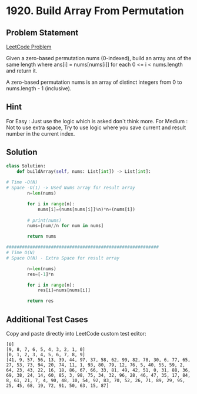 # 1920. Build Array From Permutation

## Problem Statement
[LeetCode Problem](https://leetcode.com/problems/build-array-from-permutation/description/?envType=daily-question&envId=2025-05-06)

Given a zero-based permutation nums (0-indexed), build an array ans of the same length where ans[i] = nums[nums[i]] for each 0 <= i < nums.length and return it.

A zero-based permutation nums is an array of distinct integers from 0 to nums.length - 1 (inclusive).


## Hint

For Easy : Just use the logic which is asked don`t think more.
For Medium : Not to use extra space, Try to use logic where you save current and result number in the current index.

## Solution

```python
class Solution:
    def buildArray(self, nums: List[int]) -> List[int]:
        
# Time -O(N)
# Space -O(1) -> Used Nums array for result array
        n=len(nums)

        for i in range(n):
            nums[i]=(nums[nums[i]]%n)*n+(nums[i])
        
        # print(nums)
        nums=[num//n for num in nums]

        return nums

##########################################################
# Time O(N)
# Space O(N) - Extra Space for result array

        n=len(nums)
        res=[-1]*n

        for i in range(n):
            res[i]=nums[nums[i]]

        return res
```

## Additional Test Cases  
Copy and paste directly into LeetCode custom test editor:
```
[0]
[9, 8, 7, 6, 5, 4, 3, 2, 1, 0]
[0, 1, 2, 3, 4, 5, 6, 7, 8, 9]
[41, 9, 57, 56, 13, 39, 44, 97, 37, 58, 62, 99, 82, 78, 30, 6, 77, 65, 27, 53, 73, 94, 20, 74, 11, 1, 93, 80, 79, 12, 76, 5, 40, 55, 59, 2, 64, 23, 43, 22, 16, 18, 86, 67, 66, 33, 81, 49, 42, 51, 0, 31, 88, 36, 69, 38, 24, 14, 60, 85, 3, 98, 75, 34, 32, 96, 28, 46, 47, 35, 17, 84, 8, 61, 21, 7, 4, 90, 48, 10, 54, 92, 83, 70, 52, 26, 71, 89, 29, 95, 25, 45, 68, 19, 72, 91, 50, 63, 15, 87]
```
